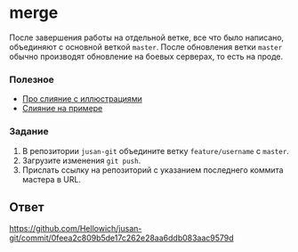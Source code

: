# merge

После завершения работы на отдельной ветке, все что было написано, объединяют с основной веткой `master`. После обновления ветки `master` обычно производят обновление на боевых серверах, то есть на проде.

### Полезное

- [Про слияние с иллюстрациями](https://www.atlassian.com/git/tutorials/using-branches/git-merge)
- [Слияние на примере](https://githowto.com/ru/merging)

### Задание

1. В репозитории `jusan-git` объедините ветку `feature/username` с `master`.
2. Загрузите изменения `git push`.
3. Прислать ссылку на репозиторий c указанием последнего коммита мастера в URL.


## Ответ 
https://github.com/Hellowich/jusan-git/commit/0feea2c809b5de17c262e28aa6ddb083aac9579d